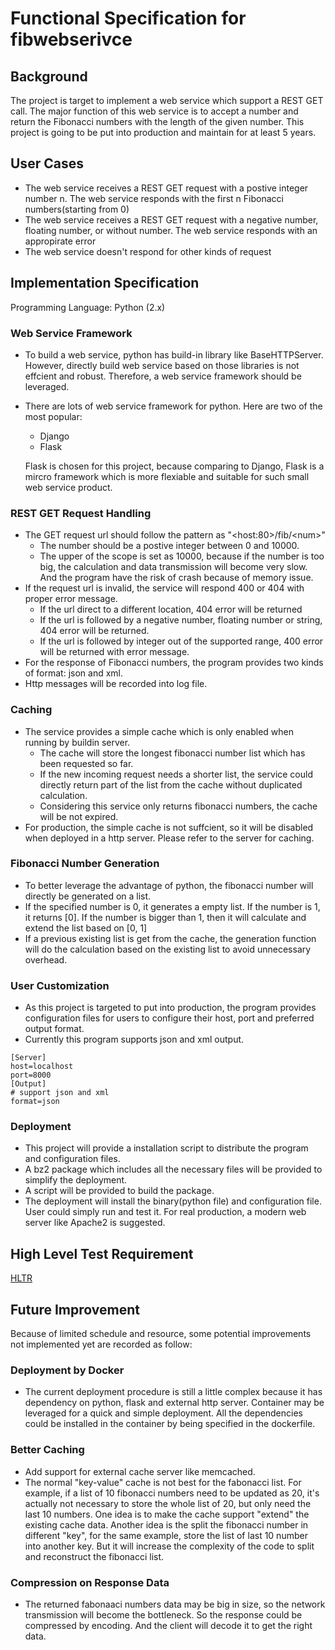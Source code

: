 # Functional Specification for fibwebserivce
## Background
The project is target to implement a web service which support a REST GET call. The major function of this web service is to accept a number and return the Fibonacci numbers with the length of the given number. This project is going to be put into production and maintain for at least 5 years.
## User Cases
* The web service receives a REST GET request with a postive integer number n. The web service responds with the first n Fibonacci numbers(starting from 0)
*  The web service receives a REST GET request with a negative number, floating number, or without number. The web service responds with an appropirate error
*  The web service doesn't respond for other kinds of request

## Implementation Specification
Programming Language: Python (2.x)
### Web Service Framework
* To build a web service, python has build-in library like BaseHTTPServer. However, directly build web service based on those libraries is not effcient and robust. Therefore, a web service framework should be leveraged.
* There are lots of web service framework for python. Here are two of the most popular:
	* Django
	* Flask
  
  Flask is chosen for this project, because comparing to Django, Flask is a mircro framework which is more flexiable and suitable for such small web service product. 

### REST GET Request Handling
* The GET request url should follow the pattern as "\<host:80\>/fib/\<num\>"
	* The number should be a postive integer between 0 and 10000.
	* The upper of the scope is set as 10000, because if the number is too big, the calculation and data transmission will become very slow. And the program have the risk of crash because of memory issue.
* If the request url is invalid, the service will respond 400 or 404 with proper error message.
	* If the url direct to a different location, 404 error will be returned
	* If the url is followed by a negative number, floating number or string, 404 error will be returned.
	* If the url is followed by integer out of the supported range, 400 error will be returned with error message. 
* For the response of Fibonacci numbers, the program provides two kinds of format: json and xml.
* Http messages will be recorded into log file.

### Caching
* The service provides a simple cache which is only enabled when running by buildin server.
	* The cache will store the longest fibonacci number list which has been requested so far.
	* If the new incoming request needs a shorter list, the service could directly return part of the list from the cache without duplicated calculation.
	* Considering this service only returns fibonacci numbers, the cache will be not expired. 
* For production, the simple cache is not suffcient, so it will be disabled when deployed in a http server. Please refer to the server for caching.

### Fibonacci Number Generation
* To better leverage the advantage of python, the fibonacci number will directly be generated on a list.
* If the specified number is 0, it generates a empty list. If the number is 1, it returns [0]. If the number is bigger than 1, then it will calculate and extend the list based on [0, 1]
* If a previous existing list is get from the cache, the generation function will do the calculation based on the existing list to avoid unnecessary overhead. 

### User Customization
* As this project is targeted to put into production, the program provides configuration files for users to configure their host, port and preferred output format.
* Currently this program supports json and xml output.

```
[Server]
host=localhost
port=8000
[Output]
# support json and xml
format=json
```
### Deployment
* This project will provide a installation script to distribute the program and configuration files.
* A bz2 package which includes all the necessary files will be provided to simplify the deployment.
* A script will be provided to build the package.
* The deployment will install the binary(python file) and configuration file. User could simply run and test it. For real production, a modern web server like Apache2 is suggested.

## High Level Test Requirement
[HLTR](HLTR.md)

## Future Improvement
Because of limited schedule and resource, some potential improvements not implemented yet are recorded as follow: 
### Deployment by Docker
* The current deployment procedure is still a little complex because it has dependency on python, flask and external http server. Container may be leveraged for a quick and simple deployment. All the dependencies could be installed in the container by being specified in the dockerfile. 

### Better Caching
* Add support for external cache server like memcached.
* The normal "key-value" cache is not best for the fabonacci list. For example, if a list of 10 fibonacci numbers need to be updated as 20, it's actually not necessary to store the whole list of 20, but only need the last 10 numbers. One idea is to make the cache support "extend" the existing cache data. Another idea is the split the fibonacci number in different "key", for the same example, store the list of last 10 number into another key. But it will increase the complexity of the code to split and reconstruct the fibonacci list. 

### Compression on Response Data
* The returned fabonaaci numbers data may be big in size, so the network transmission will become the bottleneck. So the response could be compressed by encoding. And the client will decode it to get the right data.
